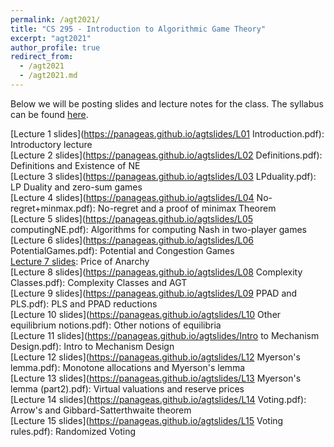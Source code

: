 ```yaml
---
permalink: /agt2021/
title: "CS 295 - Introduction to Algorithmic Game Theory"
excerpt: "agt2021"
author_profile: true
redirect_from: 
  - /agt2021
  - /agt2021.md
---
```

Below we will be posting slides and lecture notes for the class. The syllabus can be found [here](https://panageas.github.io/_pages/syllabus_agt.pdf).

[Lecture 1 slides](https://panageas.github.io/agtslides/L01 Introduction.pdf): Introductory lecture <br/>
[Lecture 2 slides](https://panageas.github.io/agtslides/L02 Definitions.pdf): Definitions and Existence of NE <br/>
[Lecture 3 slides](https://panageas.github.io/agtslides/L03 LPduality.pdf): LP Duality and zero-sum games <br/>
[Lecture 4 slides](https://panageas.github.io/agtslides/L04 No-regret+minmax.pdf): No-regret and a proof of minimax Theorem <br/>
[Lecture 5 slides](https://panageas.github.io/agtslides/L05 computingNE.pdf): Algorithms for computing Nash in two-player games <br/>
[Lecture 6 slides](https://panageas.github.io/agtslides/L06 PotentialGames.pdf): Potential and Congestion Games <br/>
[Lecture 7 slides](https://panageas.github.io/agtslides/L07PoA.pdf): Price of Anarchy <br/>
[Lecture 8 slides](https://panageas.github.io/agtslides/L08 Complexity Classes.pdf): Complexity Classes and AGT <br/>
[Lecture 9 slides](https://panageas.github.io/agtslides/L09 PPAD and PLS.pdf): PLS and PPAD reductions <br/>
[Lecture 10 slides](https://panageas.github.io/agtslides/L10 Other equilibrium notions.pdf): Other notions of equilibria <br/>
[Lecture 11 slides](https://panageas.github.io/agtslides/Intro to Mechanism Design.pdf): Intro to Mechanism Design <br/>
[Lecture 12 slides](https://panageas.github.io/agtslides/L12 Myerson's lemma.pdf): Monotone allocations and Myerson's lemma <br/>
[Lecture 13 slides](https://panageas.github.io/agtslides/L13 Myerson's lemma (part2).pdf): Virtual valuations and reserve prices <br/> 
[Lecture 14 slides](https://panageas.github.io/agtslides/L14 Voting.pdf): Arrow's and Gibbard-Satterthwaite theorem <br/> 
[Lecture 15 slides](https://panageas.github.io/agtslides/L15 Voting rules.pdf): Randomized Voting <br/> 
